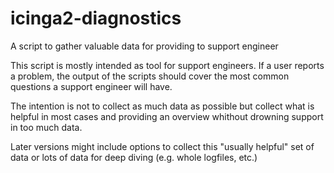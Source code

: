 # icinga2-diagnostics
A script to gather valuable data for providing to support engineer

This script is mostly intended as tool for support engineers. If a user reports a problem, the output of the scripts should cover the most common questions a support engineer will have.

The intention is not to collect as much data as possible but collect what is helpful in most cases and providing an overview whithout drowning support in too much data.

Later versions might include options to collect this "usually helpful" set of data or lots of data for deep diving (e.g. whole logfiles, etc.)
